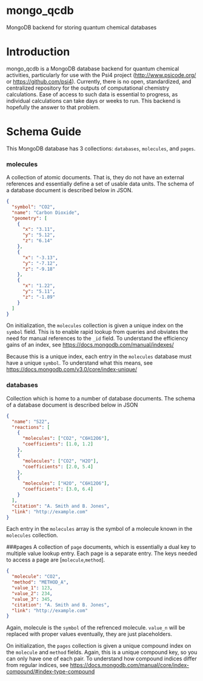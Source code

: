 # mongo_qcdb
MongoDB backend for storing quantum chemical databases

# Introduction
mongo_qcdb is a MongoDB database backend for quantum chemical activities, particularly for use with the Psi4 project (http://www.psicode.org/ or https://github.com/psi4). Currently, there is no open, standardized, and centralized repository for the outputs of computational chemistry calculations. Ease of access to such data is essential to progress, as individual calculations can take days or weeks to run. This backend is hopefully the answer to that problem.

# Schema Guide
This MongoDB database has 3 collections: `databases`, `molecules`, and `pages`.

### molecules
A collection of atomic documents. That is, they do not have an external references and essentially define a set of usable data units. The schema of a database document is described below in JSON.

```json
{
  "symbol": "CO2",
  "name": "Carbon Dioxide",
  "geometry": [
    {
      "x": "3.11",
      "y": "5.12",
      "z": "6.14"
    },
    {
      "x": "-3.13",
      "y": "-7.12",
      "z": "-9.18"
    },
    {
      "x": "1.22",
      "y": "5.11",
      "z": "-1.89"
    }
  ]
}
```
On initialization, the `molecules` collection is given a unique index on the `symbol` field. This is to enable rapid lookup from queries and obviates the need for manual references to the `_id` field. To understand the efficiency gains of an index, see https://docs.mongodb.com/manual/indexes/

Because this is a unique index, each entry in the `molecules` database must have a unique `symbol`. To understand what this means, see https://docs.mongodb.com/v3.0/core/index-unique/

### databases
Collection which is home to a number of database documents. The schema of a database document is described below in JSON

```json
{
  "name": "S22",
  "reactions": [
    {
      "molecules": ["CO2", "C6H12O6"],
      "coefficients": [1.0, 1.2]
    },
    {
      "molecules": ["CO2", "H2O"],
      "coefficients": [2.0, 5.4]
    },
    {
      "molecules": ["H2O", "C6H12O6"],
      "coefficients": [3.0, 6.4]
    }
  ],
  "citation": "A. Smith and B. Jones",
  "link": "http://example.com"
}
```

Each entry in the `molecules` array is the symbol of a molecule known in the `molecules` collection.

###pages
A collection of `page` documents, which is essentially a dual key to multiple value lookup entry. Each page is a separate entry. The keys needed to access a page are [`molecule`,`method`].

```json
{
  "molecule": "CO2",
  "method": "METHOD_A",
  "value_1": 123,
  "value_2": 234,
  "value_3": 345,
  "citation": "A. Smith and B. Jones",
  "link": "http://example.com"
}
```
Again, molecule is the `symbol` of the refrenced molecule. `value_n` will be replaced with proper values eventually, they are just placeholders.

On initialization, the `pages` collection is given a unique compound index on the `molecule` and `method` fields. Again, this is a unique compound key, so you can only have one of each pair. To understand how compound indices differ from regular indices, see https://docs.mongodb.com/manual/core/index-compound/#index-type-compound
